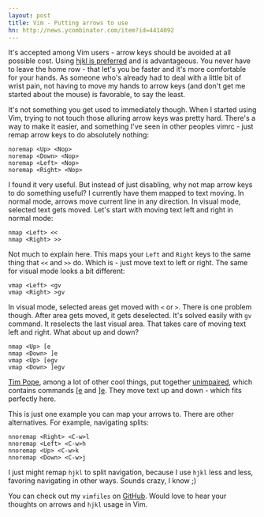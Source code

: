 ```yaml
---
layout: post
title: Vim - Putting arrows to use
hn: http://news.ycombinator.com/item?id=4414092
---
```


It's accepted among Vim users - arrow keys should be avoided at all possible cost. Using [hjkl is preferred](http://www.catonmat.net/blog/why-vim-uses-hjkl-as-arrow-keys/) and is advantageous. You never have to leave the home row - that let's you be faster and it's more comfortable for your hands. As someone who's already had to deal with a little bit of wrist pain, not having to move my hands to arrow keys (and don't get me started about the mouse) is favorable, to say the least.

It's not something you get used to immediately though. When I started using Vim, trying to not touch those alluring arrow keys was pretty hard. There's a way to make it easier, and something I've seen in other peoples vimrc - just remap arrow keys to do absolutely nothing:

    noremap <Up> <Nop>
    noremap <Down> <Nop>
    noremap <Left> <Nop>
    noremap <Right> <Nop>

I found it very useful. But instead of just disabling, why not map arrow keys to do something useful? I currently have them mapped to text moving. In normal mode, arrows move current line in any direction. In visual mode, selected text gets moved. Let's start with moving text left and right in normal mode:

    nmap <Left> <<
    nmap <Right> >>

Not much to explain here. This maps your `Left` and `Right` keys to the same thing that `<<` and `>>` do. Which is - just move text to left or right. The same for visual mode looks a bit different:

    vmap <Left> <gv
    vmap <Right> >gv

In visual mode, selected areas get moved with `<` or `>`. There is one problem though. After area gets moved, it gets deselected. It's solved easily with `gv` command. It reselects the last visual area.
That takes care of moving text left and right. What about up and down?

    nmap <Up> [e
    nmap <Down> ]e
    vmap <Up> [egv
    vmap <Down> ]egv

[Tim Pope](https://github.com/tpope), among a lot of other cool things, put together [unimpaired](https://github.com/tpope/vim-unimpaired), which contains commands [\[e](https://github.com/tpope/vim-unimpaired/blob/master/plugin/unimpaired.vim#L152) and [\]e](https://github.com/tpope/vim-unimpaired/blob/master/plugin/unimpaired.vim#L153). They move text up and down - which fits perfectly here.

This is just one example you can map your arrows to. There are other alternatives. For example, navigating splits:

    nnoremap <Right> <C-w>l
    nnoremap <Left> <C-w>h
    nnoremap <Up> <C-w>k
    nnoremap <Down> <C-w>j

I just might remap `hjkl` to split navigation, because I use `hjkl` less and less, favoring navigating in other ways. Sounds crazy, I know ;)

You can check out my `vimfiles` on [GitHub](https://www.github.com/mmozuras/vimfiles). Would love to hear your thoughts on arrows and `hjkl` usage in Vim.
